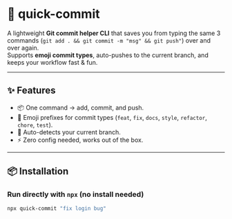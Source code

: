 # 🚀 quick-commit  

A lightweight **Git commit helper CLI** that saves you from typing the same 3 commands (`git add . && git commit -m "msg" && git push"`) over and over again.  
Supports **emoji commit types**, auto-pushes to the current branch, and keeps your workflow fast & fun.  

---

## ✨ Features  
- 📦 One command → add, commit, and push.  
- 🐛 Emoji prefixes for commit types (`feat`, `fix`, `docs`, `style`, `refactor`, `chore`, `test`).  
- 🔄 Auto-detects your current branch.  
- ⚡ Zero config needed, works out of the box.  

---

## 📦 Installation  

### Run directly with `npx` (no install needed)  
```bash
npx quick-commit "fix login bug"
